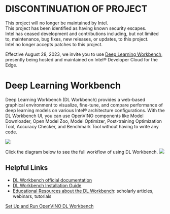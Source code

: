 # DISCONTINUATION OF PROJECT

This project will no longer be maintained by Intel.  
This project has been identified as having known security escapes.  
Intel has ceased development and contributions including, but not limited to, maintenance, bug fixes, new releases, or updates, to this project.  
Intel no longer accepts patches to this project.

Effective August 28, 2023, we invite you to use [Deep Learning Workbench](https://www.intel.com/content/www/us/en/developer/tools/devcloud/edge/overview.html), presently being hosted and maintained on Intel® Developer Cloud for the Edge.

# Deep Learning Workbench

Deep Learning Workbench (DL Workbench) provides a web-based graphical environment to visualize, fine-tune, and compare performance of deep learning models on various Intel® architecture configurations. With the DL Workbench UI, you can use OpenVINO components like Model Downloader, Open Model Zoo, Model Optimizer, Post-training Optimization Tool, Accuracy Checker, and Benchmark Tool without having to write any code.

![](https://docs.openvino.ai/latest/_images/openvino_dl_wb.png)
 
Click the diagram below to see the full workflow of using DL Workbench.
![](https://docs.openvino.ai/latest/_images/dl_wb_diagram_overview.svg)
 
## Helpful Links
 
- [DL Workbench official documentation](https://docs.openvino.ai/latest/workbench_docs_Workbench_DG_Introduction.html)
- [DL Workbench Installation Guide](https://docs.openvino.ai/latest/workbench_docs_Workbench_DG_Install.html)
- [Educational Resources about the DL Workbench](https://docs.openvino.ai/latest/workbench_docs_Workbench_DG_Additional_Resources.html): scholarly articles, webinars, tutorials

[Set Up and Run OpenVINO DL Workbench](./development/docs/bootstrap.md)
